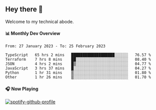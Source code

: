 ## Hey there 👋

Welcome to my technical abode.

#### 📊 Monthly Dev Overview
<!--START_SECTION:waka-->

```text
From: 27 January 2023 - To: 25 February 2023

TypeScript   65 hrs 2 mins   ███████████████████░░░░░░   76.57 %
Terraform    7 hrs 8 mins    ██░░░░░░░░░░░░░░░░░░░░░░░   08.40 %
JSON         4 hrs 2 mins    █▒░░░░░░░░░░░░░░░░░░░░░░░   04.77 %
JavaScript   3 hrs 37 mins   █░░░░░░░░░░░░░░░░░░░░░░░░   04.27 %
Python       1 hr 31 mins    ▒░░░░░░░░░░░░░░░░░░░░░░░░   01.80 %
Other        1 hr 26 mins    ▒░░░░░░░░░░░░░░░░░░░░░░░░   01.70 %
```

<!--END_SECTION:waka-->

#### 🎧 Now Playing

[![spotify-github-profile](https://spotify-github-profile.vercel.app/api/view?uid=james2mid&cover_image=true&theme=natemoo-re)](https://open.spotify.com/user/james2mid?si=2b3baf2b09cb499e)
